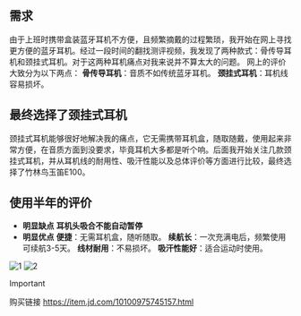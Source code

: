 ## 需求

由于上班时携带盒装蓝牙耳机不方便，且频繁摘戴的过程繁琐，我开始在网上寻找更方便的蓝牙耳机。经过一段时间的翻找测评视频，我发现了两种款式：骨传导耳机和颈挂式耳机。对于这两种耳机痛点对我来说并不算太大的问题。
网上的评价大致分为以下两点：
**骨传导耳机**：音质不如传统蓝牙耳机。
**颈挂式耳机**：耳机线容易损坏。

## 最终选择了颈挂式耳机

颈挂式耳机能够很好地解决我的痛点，它无需携带耳机盒，随取随戴，使用起来非常方便，在音质方面到没要求，毕竟耳机大多都是听个响。后面我开始关注几款颈挂式耳机，并从耳机线的耐用性、吸汗性能以及总体评价等方面进行比较，最终选择了竹林鸟玉笛E100。

## 使用半年的评价

- **明显缺点**
**耳机头吸合不能自动暂停**
- **明显优点**
**便捷**：无需耳机盒，随听随取。
**续航长**：一次充满电后，频繁使用可续航3-5天。
**线材耐用**：不易损坏。
**吸汗性能好**：适合运动时使用。

![1](https://github.com/user-attachments/assets/e2f0b485-9ad0-4867-93c7-c03ea6ae7a65)
![2](https://github.com/user-attachments/assets/a13191a3-6b4d-4414-bef1-0947b1726fe7)

>[!IMPORTANT]
>购买链接 https://item.jd.com/10100975745157.html
